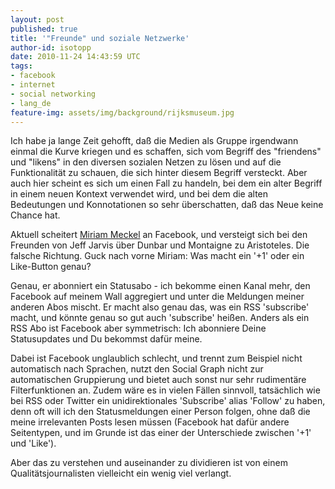 ```yaml
---
layout: post
published: true
title: '"Freunde" und soziale Netzwerke'
author-id: isotopp
date: 2010-11-24 14:43:59 UTC
tags:
- facebook
- internet
- social networking
- lang_de
feature-img: assets/img/background/rijksmuseum.jpg
---
```

Ich habe ja lange Zeit gehofft, daß die Medien als Gruppe irgendwann einmal
die Kurve kriegen und es schaffen, sich vom Begriff des "friendens" und
"likens" in den diversen sozialen Netzen zu lösen und auf die Funktionalität
zu schauen, die sich hinter diesem Begriff versteckt. Aber auch hier scheint
es sich um einen Fall zu handeln, bei dem ein alter Begriff in einem neuen
Kontext verwendet wird, und bei dem die alten Bedeutungen und Konnotationen
so sehr überschatten, daß das Neue keine Chance hat.

Aktuell scheitert 
[Miriam Meckel](http://www.miriammeckel.de/2010/11/18/wahre-freundschaft/)
an Facebook, und versteigt sich bei den Freunden von Jeff Jarvis über Dunbar
und Montaigne zu Aristoteles. Die falsche Richtung. Guck nach vorne Miriam:
Was macht ein '+1' oder ein Like-Button genau?

Genau, er abonniert ein Statusabo - ich bekomme einen Kanal mehr, den
Facebook auf meinem Wall aggregiert und unter die Meldungen meiner anderen
Abos mischt. Er macht also genau das, was ein RSS 'subscribe' macht, und
könnte genau so gut auch 'subscribe' heißen. Anders als ein RSS Abo ist
Facebook aber symmetrisch: Ich abonniere Deine Statusupdates und Du bekommst
dafür meine.

Dabei ist Facebook unglaublich schlecht, und trennt zum Beispiel nicht
automatisch nach Sprachen, nutzt den Social Graph nicht zur automatischen
Gruppierung und bietet auch sonst nur sehr rudimentäre Filterfunktionen an.
Zudem wäre es in vielen Fällen sinnvoll, tatsächlich wie bei RSS oder
Twitter ein unidirektionales 'Subscribe' alias 'Follow' zu haben, denn oft
will ich den Statusmeldungen einer Person folgen, ohne daß die meine
irrelevanten Posts lesen müssen (Facebook hat dafür andere Seitentypen, und
im Grunde ist das einer der Unterschiede zwischen '+1' und 'Like').

Aber das zu verstehen und auseinander zu dividieren ist von einem
Qualitätsjournalisten vielleicht ein wenig viel verlangt.
